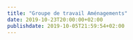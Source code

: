 ```yaml
---
title: "Groupe de travail Aménagements"
date: 2019-10-23T20:00:00+02:00
publishdate: 2019-10-05T21:59:54+02:00
---
```

